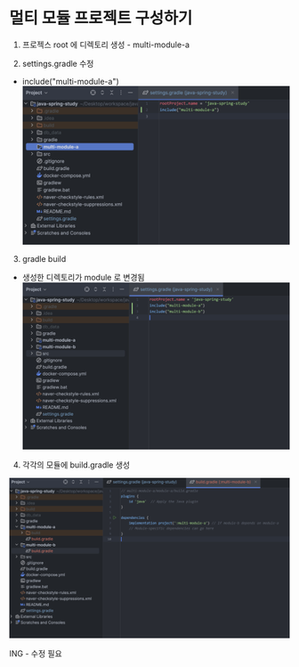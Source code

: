 # 멀티 모듈 프로젝트 구성하기

1. 프로젝스 root 에 디렉토리 생성 - multi-module-a

2. settings.gradle 수정

- include("multi-module-a")
  ![multi-module](./assets/multi-module.png)

3. gradle build

- 생성한 디렉토리가 module 로 변경됨
  ![multi-module-1](./assets/multi-module-1.png)

4. 각각의 모듈에 build.gradle 생성

![multi-module-2](./assets/multi-module-2.png)

ING - 수정 필요

